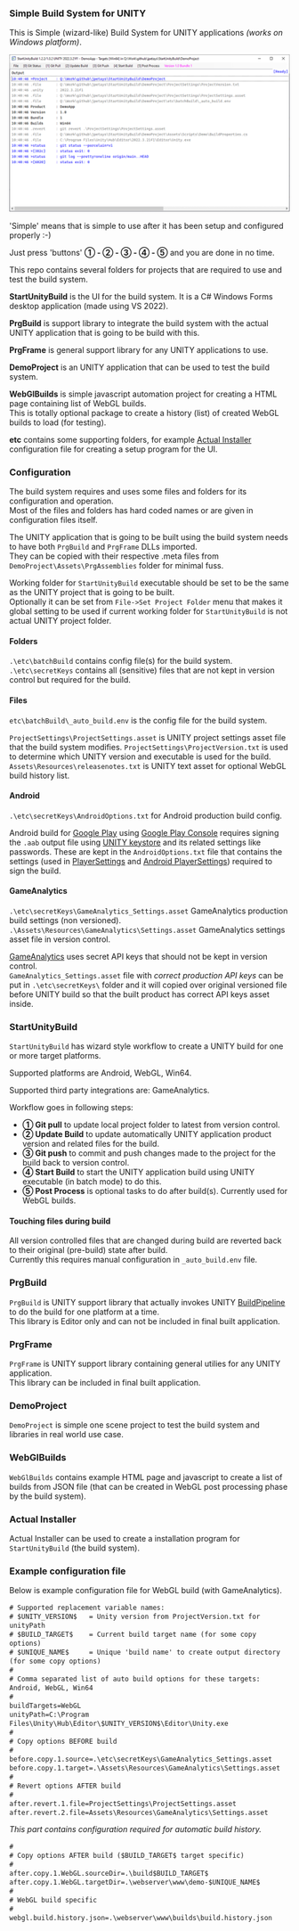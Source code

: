 ### Simple Build System for UNITY

This is Simple (wizard-like) Build System for UNITY applications _(works on Windows platform)_.

![image](https://github.com/jpetays/StartUnityBuild/blob/main/etc/images/readme_pic01.gif)

'Simple' means that is simple to use after it has been setup and configured properly :-)

Just press 'buttons' **① - ② - ③ - ④ - ⑤** and you are done in no time.

This repo contains several folders for projects that are required to use and test the build system.

**StartUnityBuild** is the UI for the build system. It is a C# Windows Forms desktop application (made using VS 2022).

**PrgBuild** is support library to integrate the build system with the actual UNITY application that is going to be build with this.

**PrgFrame** is general support library for any UNITY applications to use.

**DemoProject** is an UNITY application that can be used to test the build system.

**WebGlBuilds** is simple javascript automation project for creating a HTML page containing list of WebGL builds.  
This is totally optional package to create a history (list) of created WebGL builds to load (for testing).

**etc** contains some supporting folders, for example [Actual Installer](https://www.actualinstaller.com/) configuration file for creating a setup program for the UI.

### Configuration

The build system requires and uses some files and folders for its configuration and operation.  
Most of the files and folders has hard coded names or are given in configuration files itself.

The UNITY application that is going to be built using the build system needs to have both `PrgBuild` and `PrgFrame` DLLs imported.  
They can be copied with their respective .meta files from `DemoProject\Assets\PrgAssemblies` folder for minimal fuss.

Working folder for `StartUnityBuild` executable should be set to be the same as the UNITY project that is going to be built.  
Optionally it can be set from `File->Set Project Folder` menu that makes it global setting to be used if current working folder for `StartUnityBuild` is not actual UNITY project folder.

#### Folders

`.\etc\batchBuild` contains config file(s) for the build system.  
`.\etc\secretKeys` contains all (sensitive) files that are not kept in version control but required for the build.

#### Files

`etc\batchBuild\_auto_build.env` is the config file for the build system.

`ProjectSettings\ProjectSettings.asset` is UNITY project settings asset file that the build system modifies.
`ProjectSettings\ProjectVersion.txt` is used to determine which UNITY version and executable is used for the build.
`Assets\Resources\releasenotes.txt` is UNITY text asset for optional WebGL build history list.

#### Android

`.\etc\secretKeys\AndroidOptions.txt` for Android production build config.

Android build for [Google Play](https://play.google.com/store/apps) using [Google Play Console](https://developer.android.com/distribute/console) requires signing the `.aab` output file using [UNITY keystore](https://docs.unity3d.com/Manual/android-keystore.html) and its related settings like passwords.
These are kept in the `AndroidOptions.txt` file that contains the settings (used in [PlayerSettings](https://docs.unity3d.com/ScriptReference/PlayerSettings.html) 
and [Android PlayerSettings](https://docs.unity3d.com/ScriptReference/PlayerSettings.Android.html)) required to sign the build.

#### GameAnalytics

`.\etc\secretKeys\GameAnalytics_Settings.asset` GameAnalytics production build settings (non versioned).
`.\Assets\Resources\GameAnalytics\Settings.asset` GameAnalytics settings asset file in version control.

[GameAnalytics](https://gameanalytics.com/) uses secret API keys that should not be kept in version control.  
`GameAnalytics_Settings.asset` file with _correct production API keys_ can be put in `.\etc\secretKeys\` folder
and it will copied over original versioned file before UNITY build so that the built product has correct API keys asset inside.

### StartUnityBuild

`StartUnityBuild` has wizard style workflow to create a UNITY build for one or more target platforms.

Supported platforms are Android, WebGL, Win64.

Supported third party integrations are: GameAnalytics.

Workflow goes in following steps:
* **① Git pull** to update local project folder to latest from version control.
* **② Update Build** to update automatically UNITY application product version and related files for the build.
* **③ Git push** to commit and push changes made to the project for the build back to version control.
* **④ Start Build** to start the UNITY application build using UNITY executable (in batch mode) to do this.
* **⑤ Post Process** is optional tasks to do after build(s). Currently used for WebGL builds.

#### Touching files during build

All version controlled files that are changed during build are reverted back to their original (pre-build) state after build.  
Currently this requires manual configuration in `_auto_build.env` file.

### PrgBuild

`PrgBuild` is UNITY support library that actually invokes UNITY [BuildPipeline](https://docs.unity3d.com/ScriptReference/BuildPipeline.html) to do the build for one platform at a time.  
This library is Editor only and can not be included in final built application.

### PrgFrame

`PrgFrame` is UNITY support library containing general utilies for any UNITY application.  
This library can  be included in final built application.

### DemoProject

`DemoProject` is simple one scene project to test the build system and libraries in real world use case.

### WebGlBuilds

`WebGlBuilds` contains example HTML page and javascript to create a list of builds from JSON file (that can be created in WebGL post processing phase by the build system).

### Actual Installer

Actual Installer can be used to create a installation program for `StartUnityBuild` (the build system).

### Example configuration file

Below is example configuration file for WebGL build (with GameAnalytics).

```
# Supported replacement variable names:
# $UNITY_VERSION$   = Unity version from ProjectVersion.txt for unityPath
# $BUILD_TARGET$    = Current build target name (for some copy options)
# $UNIQUE_NAME$     = Unique 'build name' to create output directory (for some copy options)
#
# Comma separated list of auto build options for these targets: Android, WebGL, Win64
#
buildTargets=WebGL
unityPath=C:\Program Files\Unity\Hub\Editor\$UNITY_VERSION$\Editor\Unity.exe
#
# Copy options BEFORE build
#
before.copy.1.source=.\etc\secretKeys\GameAnalytics_Settings.asset
before.copy.1.target=.\Assets\Resources\GameAnalytics\Settings.asset
#
# Revert options AFTER build
#
after.revert.1.file=ProjectSettings\ProjectSettings.asset
after.revert.2.file=Assets\Resources\GameAnalytics\Settings.asset
```
_This part contains configuration required for automatic build history._
```
#
# Copy options AFTER build ($BUILD_TARGET$ target specific)
#
after.copy.1.WebGL.sourceDir=.\build$BUILD_TARGET$
after.copy.1.WebGL.targetDir=.\webserver\www\demo-$UNIQUE_NAME$
#
# WebGL build specific
#
webgl.build.history.json=.\webserver\www\builds\build.history.json
```
